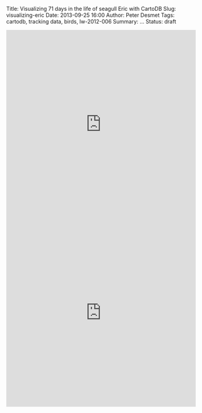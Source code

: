 Title: Visualizing 71 days in the life of seagull Eric with CartoDB
Slug: visualizing-eric
Date: 2013-09-25 16:00
Author: Peter Desmet
Tags: cartodb, tracking data, birds, lw-2012-006
Summary: ...
Status: draft

<iframe width="100%" height="500" frameborder="0" src="http://lifewatch-inbo.cartodb.com/viz/71db3552-211b-11e3-bfc7-3f86888f001b/embed_map?title=false&description=false&search=false&shareable=false&cartodb_logo=true&layer_selector=false&legends=true&scrollwheel=true&sublayer_options=1&sql=&sw_lat=51.32637473423621&sw_lon=3.1468963623046875&ne_lat=51.351575865010346&ne_lon=3.2292938232421875"></iframe>

<iframe width="100%" height="500" frameborder="0" src="http://lifewatch-inbo.cartodb.com/viz/9ec10c20-2131-11e3-9a48-6938ba33a11c/embed_map?title=false&description=false&search=false&shareable=false&cartodb_logo=true&layer_selector=false&legends=true&scrollwheel=true&sublayer_options=1&sql=&sw_lat=50.963616518684226&sw_lon=1.8189239501953125&ne_lat=51.76953957596102&ne_lon=4.4556427001953125"></iframe>
